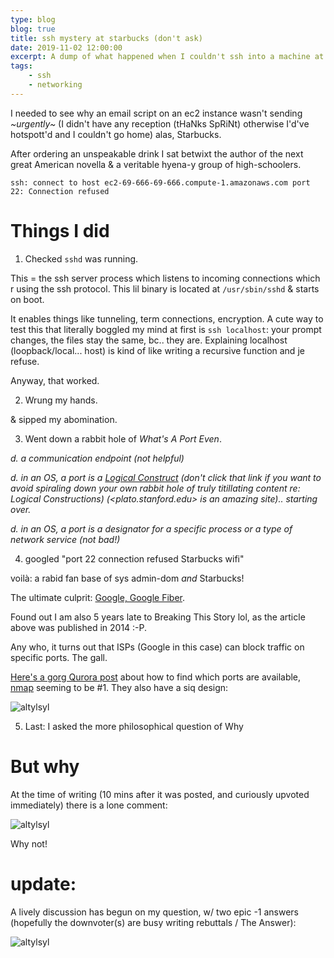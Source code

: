 ```yaml
---
type: blog
blog: true
title: ssh mystery at starbucks (don't ask)
date: 2019-11-02 12:00:00
excerpt: A dump of what happened when I couldn't ssh into a machine at a starbucks.
tags:
    - ssh
    - networking
---
```

I needed to see why an email script on an ec2 instance wasn't sending *~urgently~* (I didn't have any reception (tHaNks SpRiNt) otherwise I'd've hotspott'd and I couldn't go home) alas, Starbucks.

After ordering an unspeakable drink I sat betwixt the author of the next great American novella & a veritable hyena-y group of high-schoolers. 

```
ssh: connect to host ec2-69-666-69-666.compute-1.amazonaws.com port 22: Connection refused
```

# Things I did

1. Checked `sshd` was running. 

This = the ssh server process which listens to incoming connections which r using the ssh protocol. This lil binary is located at `/usr/sbin/sshd` & starts on boot. 

It enables things like tunneling, term connections, encryption. A cute way to test this that literally boggled my mind at first is `ssh localhost`: your prompt changes, the files stay the same, bc.. they are. Explaining localhost (loopback/local... host) is kind of like writing a recursive function and je refuse. 

Anyway, that worked.

2. Wrung my hands. 

& sipped my abomination. 

3. Went down a rabbit hole of _What's A Port Even_.

_d. a communication endpoint (not helpful)_

_d. in an OS, a port is a [Logical Construct](https://plato.stanford.edu/entries/logical-construction/) (don't click that link if you want to avoid spiraling down your own rabbit hole of truly titillating content re: Logical Constructions) (<plato.stanford.edu> is an amazing site).. starting over._

_d. in an OS, a port is a designator for a specific process or a type of network service (not bad!)_

4. googled "port 22 connection refused Starbucks wifi"

voilà: a rabid fan base of sys admin-dom _and_ Starbucks! 

The ultimate culprit: [Google, Google Fiber](https://blog.joshnotes.com/google-fiber-starbucks/). 

Found out I am also 5 years late to Breaking This Story lol, as the article above was published in 2014 :-P. 

Any who, it turns out that ISPs (Google in this case) can block traffic on specific ports. The gall. 

[Here's a gorg Qurora post](https://www.quora.com/How-do-I-know-which-ports-are-blocked-by-my-ISP-Are-there-any-utilities-out-there-which-I-can-use-to-find-out) about how to find which ports are available, [nmap](https://nmap.org/) seeming to be #1. They also have a siq design: 

![altylsyl](https://res.cloudinary.com/cloudimgts/image/upload/v1574459421/defo3of0x1pb4fj0j3qb.png)

5. Last: I asked the more philosophical question of Why

# But why

At the time of writing (10 mins after it was posted, and curiously upvoted immediately) there is a lone comment:

![altylsyl](https://res.cloudinary.com/cloudimgts/image/upload/v1574459561/q9xqrp1aq4dh14xoxwob.png)

Why not!

# update: 

A lively discussion has begun on my question, w/ two epic -1 answers (hopefully the downvoter(s) are busy writing rebuttals / The Answer): 

![altylsyl](https://res.cloudinary.com/cloudimgts/image/upload/v1574464680/q4zhxiflsnqutk1xotax.png)
